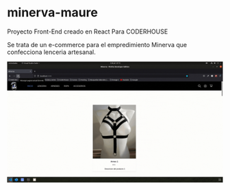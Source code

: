 # minerva-maure
Proyecto Front-End creado en React Para CODERHOUSE

Se trata de un e-commerce para el empredimiento Minerva que confecciona lenceria artesanal.

![image](https://github.com/CapitanLooK/minerva-maure/blob/main/src/img/screen.gif)
